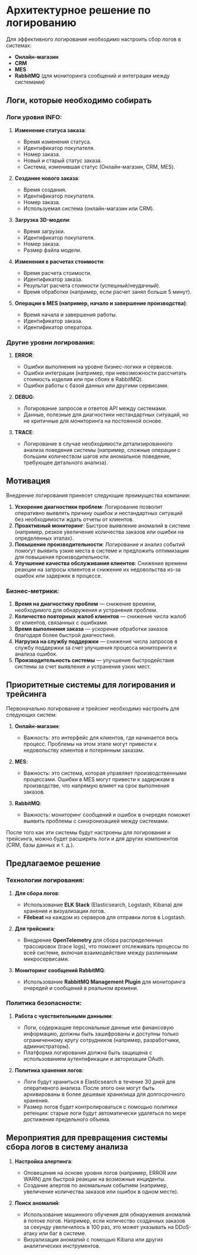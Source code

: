 # Архитектурное решение по логированию


Для эффективного логирования необходимо настроить сбор логов в системах:
- **Онлайн-магазин**
- **CRM**
- **MES**
- **RabbitMQ** (для мониторинга сообщений и интеграции между системами)

## Логи, которые необходимо собирать
### Логи уровня INFO:
1. **Изменение статуса заказа**:
    - Время изменения статуса.
    - Идентификатор покупателя.
    - Номер заказа.
    - Новый и старый статус заказа.
    - Система, изменившая статус (Онлайн-магазин, CRM, MES).

2. **Создание нового заказа**:
    - Время создания.
    - Идентификатор покупателя.
    - Номер заказа.
    - Используемая система (онлайн-магазин или CRM).

3. **Загрузка 3D-модели**:
    - Время загрузки.
    - Идентификатор покупателя.
    - Номер заказа.
    - Размер файла модели.

4. **Изменения в расчетах стоимости**:
    - Время расчета стоимости.
    - Идентификатор заказа.
    - Результат расчета стоимости (успешный/неудачный).
    - Время обработки (например, если расчет занял больше 5 минут).

5. **Операции в MES (например, начало и завершение производства)**:
    - Время начала и завершения работы.
    - Идентификатор заказа.
    - Идентификатор оператора.

### Другие уровни логирования:
1. **ERROR**:
    - Ошибки выполнения на уровне бизнес-логики и сервисов.
    - Ошибки интеграции (например, при невозможности рассчитать стоимость изделия или при сбоях в RabbitMQ).
    - Ошибки работы с базой данных или другими сервисами.

2. **DEBUG**:
    - Логирование запросов и ответов API между системами.
    - Данные, полезные для диагностики нестандартных ситуаций, но не критичные для мониторинга на постоянной основе.

3. **TRACE**:
    - Логирование в случае необходимости детализированного анализа поведения системы (например, сложные операции с большим количеством шагов или аномальное поведение, требующее детального анализа).

## Мотивация
Внедрение логирования принесет следующие преимущества компании:
1. **Ускорение диагностики проблем**: Логирование позволит оперативно выявлять причину ошибок и нестандартных ситуаций без необходимости ждать отчеты от клиентов.
2. **Проактивный мониторинг**: Быстрое выявление аномалий в системе (например, резкое увеличение количества заказов или ошибки на определенных этапах).
3. **Повышение производительности**: Логирование и анализ событий помогут выявить узкие места в системе и предложить оптимизации для повышения производительности.
4. **Улучшение качества обслуживания клиентов**: Снижение времени реакции на запросы клиентов и снижение их недовольства из-за ошибок или задержек в процессе.

### Бизнес-метрики:
1. **Время на диагностику проблем** — снижение времени, необходимого для обнаружения и устранения проблем.
2. **Количество повторных жалоб клиентов** — снижение числа жалоб от клиентов, связанных с ошибками.
3. **Время выполнения заказа** — ускорение обработки заказов благодаря более быстрой диагностике.
4. **Нагрузка на службу поддержки** — снижение числа запросов в службу поддержки за счет улучшения процесса мониторинга и анализа ошибок.
5. **Производительность системы** — улучшение быстродействия системы за счет выявления и устранения узких мест.

## Приоритетные системы для логирования и трейсинга
Первоначально логирование и трейсинг необходимо настроить для следующих систем:
1. **Онлайн-магазин**:
    - Важность: это интерфейс для клиентов, где начинается весь процесс. Проблемы на этом этапе могут привести к недовольству клиентов и потерянным заказам.

2. **MES**:
    - Важность: это система, которая управляет производственными процессами. Ошибки в MES могут привести к задержкам в производстве, что напрямую влияет на срок выполнения заказов.

3. **RabbitMQ**:
    - Важность: мониторинг сообщений и ошибок в очередях поможет выявить проблемы с синхронизацией между системами.

После того как эти системы будут настроены для логирования и трейсинга, можно будет расширять логи и для других компонентов (CRM, базы данных и т. д.).

## Предлагаемое решение
### Технологии логирования:
1. **Для сбора логов**:
    - Использование **ELK Stack** (Elasticsearch, Logstash, Kibana) для хранения и визуализации логов.
    - **Filebeat** на каждом из серверов для отправки логов в Logstash.

2. **Для трейсинга**:
    - Внедрение **OpenTelemetry** для сбора распределенных трассировок (trace logs), что поможет отслеживать процессы по всей системе, включая взаимодействие между различными микросервисами.

3. **Мониторинг сообщений RabbitMQ**:
    - Использование **RabbitMQ Management Plugin** для мониторинга очередей и сообщений в реальном времени.

### Политика безопасности:
1. **Работа с чувствительными данными**:
    - Логи, содержащие персональные данные или финансовую информацию, должны быть зашифрованы и доступны только ограниченному кругу сотрудников (например, разработчики, администраторы).
    - Платформа логирования должна быть защищена с использованием аутентификации и авторизации OAuth.

2. **Политика хранения логов**:
    - Логи будут храниться в Elasticsearch в течение 30 дней для оперативного анализа. После этого они могут быть архивированы в более дешевые хранилища для долгосрочного хранения.
    - Размер логов будет контролироваться с помощью политики ретенции: старые логи будут автоматически удаляться по мере достижения предельного объема.

## Мероприятия для превращения системы сбора логов в систему анализа
1. **Настройка алертинга**:
    - Оповещения на основе уровня логов (например, ERROR или WARN) для быстрой реакции на возможные инциденты.
    - Создание алертов по аномальным событиям (например, увеличение количества заказов или ошибок в одном месте).

2. **Поиск аномалий**:
    - Использование машинного обучения для обнаружения аномалий в потоке логов. Например, если количество созданных заказов за секунду увеличилось в 100 раз, это может указывать на DDoS-атаку или баг в системе.
    - Визуализация аномалий с помощью Kibana или других аналитических инструментов.
